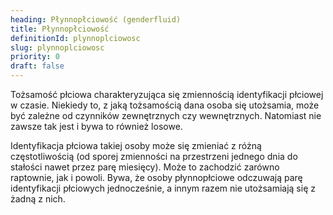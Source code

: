 ```yaml
---
heading: Płynnopłciowość (genderfluid)
title: Płynnopłciowość
definitionId: plynnoplciowosc
slug: plynnoplciowosc
priority: 0
draft: false
---
```

Tożsamość płciowa charakteryzująca się zmiennością identyfikacji płciowej w czasie. Niekiedy to, z jaką tożsamością dana osoba się utożsamia, może być zależne od czynników zewnętrznych czy wewnętrznych. Natomiast nie zawsze tak jest i bywa to również losowe.

Identyfikacja płciowa takiej osoby może się zmieniać z różną częstotliwością (od sporej zmienności na przestrzeni jednego dnia do stałości nawet przez parę miesięcy). Może to zachodzić zarówno raptownie, jak i powoli. Bywa, że osoby płynnopłciowe odczuwają parę identyfikacji płciowych jednocześnie, a innym razem nie utożsamiają się z żadną z nich.
